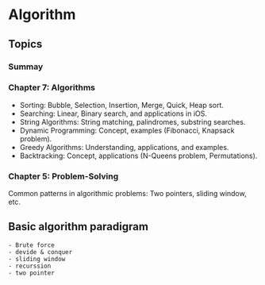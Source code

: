 #  Algorithm

## Topics

### Summay

### Chapter 7: Algorithms

* Sorting: Bubble, Selection, Insertion, Merge, Quick, Heap sort.
* Searching: Linear, Binary search, and applications in iOS.
* String Algorithms: String matching, palindromes, substring searches.
* Dynamic Programming: Concept, examples (Fibonacci, Knapsack problem).
* Greedy Algorithms: Understanding, applications, and examples.
* Backtracking: Concept, applications (N-Queens problem, Permutations).

### Chapter 5: Problem-Solving
Common patterns in algorithmic problems: Two pointers, sliding window, etc.

## Basic algorithm paradigram 
    - Brute force
    - devide & conquer
    - sliding window
    - recurssion
    - two pointer 
